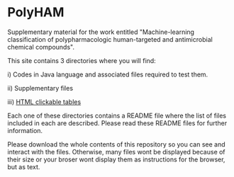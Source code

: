 # PolyHAM
Supplementary material for the work entitled "Machine-learning classification of polypharmacologic human-targeted and antimicrobial chemical compounds".

This site contains 3 directories where you will find:

i) Codes in Java language and associated files required to test them.

ii) Supplementary files 

iii) <a href="docs/index.html">HTML clickable tables</a>

Each one of these directories contains a README file where the list of files included in each are described. Please read these README files for further information.

Please download the whole contents of this repository so you can see and interact with the files. Otherwise, many files wont be displayed because of their size or your broser wont display them as instructions for the browser, but as text.
